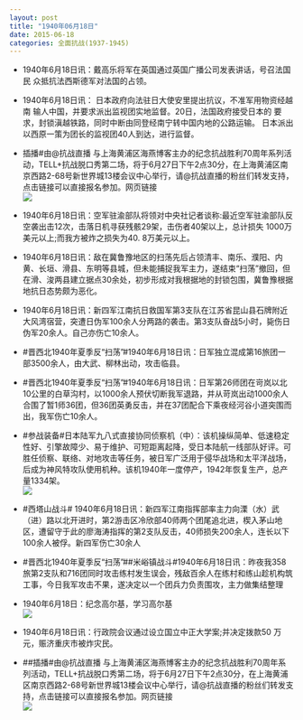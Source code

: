 ```yaml
---
layout: post
title: "1940年06月18日"
date: 2015-06-18
categories: 全面抗战(1937-1945)
---
```


<meta name="referrer" content="no-referrer" />

- 1940年6月18日讯：戴高乐将军在英国通过英国广播公司发表讲话，号召法国民 众抵抗法西斯德军对法国的占领。 

- 1940年6月18日讯： 日本政府向法驻日大使安里提出抗议，不准军用物资经越南 输人中国，并要求派出监视团实地监督。20日，法国政府接受日本的 要求，封锁滇越铁路，同时中断由同登经南宁转中国内地的公路运输。 日本派出以西原一策为团长的监视团40人到达，进行监督。 

- 插播#由@抗战直播 与上海黄浦区海燕博客主办的纪念抗战胜利70周年系列活动，TELL+抗战脱口秀第二场，将于6月27日下午2点30分，在上海黄浦区南京西路2-68号新世界城13楼会议中心举行，请@抗战直播的粉丝们转发支持，点击链接可以直接报名参加。网页链接 <br/><img src="https://ww2.sinaimg.cn/large/aca367d8jw1et8kgaizp4j20ql0zkgof.jpg" />

- 1940年6月18日讯：空军驻渝部队将领对中央社记者谈称:最近空军驻渝部队反 空袭出击12次，击落日机寻获残骸29架，击伤者40架以上，总计损失 1000万美元以上;而我方被炸之损失为40. 8万美元以上。 

- 1940年6月18日讯：敌在冀鲁豫地区的扫荡先后占领清丰、南乐、濮阳、内黄、长垣、滑县、东明等县城，但未能捕捉我军主力，遂结束“扫荡”撤回，但在滑、浚两县建立据点30余处，初步形成对我根据地的封锁包围，冀鲁豫根据地抗日态势颇为恶化。 

- 1940年6月18日讯：新四军江南抗日救国军第3支队在江苏省昆山县石牌附近大风湾宿营，突遭日伪军100余人分两路的袭击。第3支队奋战5小时，毙伤日伪军20余人。自己亦伤亡10余人。  

- #晋西北1940年夏季反“扫荡”#1940年6月18日讯：日军独立混成第16旅团一部3500余人，由大武、柳林出动，攻击临县。 

- #晋西北1940年夏季反“扫荡”#1940年6月18日讯：日军第26师团在岢岚以北10公里的白草沟村，以1000余人预伏切断我军退路，并从苛岚出动1000余人合围了暂1师36团，但36团英勇反击，并在37团配合下乘夜经河谷小道突围而出，我军伤亡10余人。 

- #参战装备#日本陆军九八式直接协同侦察机（中）：该机操纵简单、低速稳定性好、引擎故障少、易于维护、可短距离起降，受日本陆航一线部队好评。可胜任侦察、联络、对地攻击等任务，被日军广泛用于侵华战场和太平洋战场，后成为神风特攻队使用机种。该机1940年一度停产，1942年恢复生产，总产量1334架。 <br/><img src="https://ww4.sinaimg.cn/large/aca367d8jw1et80j3zfr7j20cg0ozaek.jpg" />

- #西塔山战斗# 1940年6月18日讯：新四军江南指挥部率主力向溧（水）武（进）路以北开进时，第2游击区冷欣部40师两个团尾追北进，楔入茅山地区，遭留守于此的廖海涛指挥的第2支队反击，40师损失200余人，连长以下100余人被俘。新四军伤亡30余人 

- #晋西北1940年夏季反“扫荡”##米峪镇战斗#1940年6月18日讯：昨夜我358旅第2支队和716团同时攻击练村发生误会，残敌百余人在练村和练山趁机构筑工事，今日我军攻击不果，遂决定以一个团兵力负责围攻，主力做集结整理 

- 1940年6月18日：纪念高尔基，学习高尔基 <br/><img src="https://ww4.sinaimg.cn/large/aca367d8jw1et7w6abel4j211o0hr0zt.jpg" />

- 1940年6月18日讯：行政院会议通过设立国立中正大学案;并决定拨款50 万元，赈济重庆市被炸灾民。 

- ##插播#由@抗战直播 与上海黄浦区海燕博客主办的纪念抗战胜利70周年系列活动，TELL+抗战脱口秀第二场，将于6月27日下午2点30分，在上海黄浦区南京西路2-68号新世界城13楼会议中心举行，请@抗战直播的粉丝们转发支持，点击链接可以直接报名参加。网页链接 <br/><img src="https://ww2.sinaimg.cn/large/aca367d8jw1et7ugecmlxj20zk0uqjvx.jpg" />

